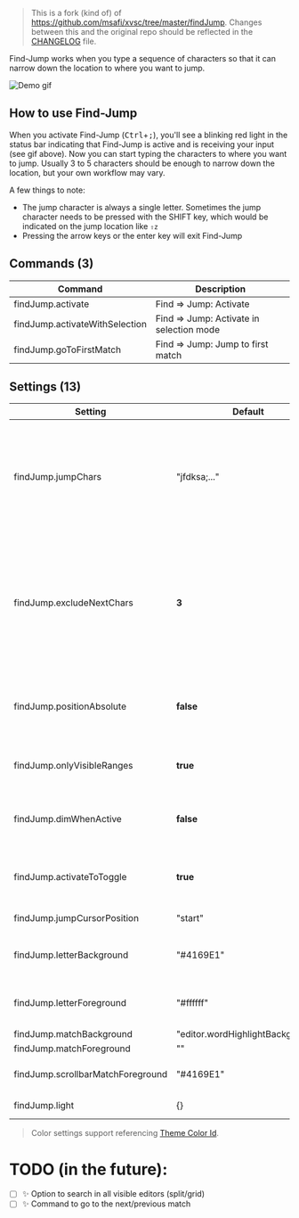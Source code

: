 > This is a fork (kind of) of https://github.com/msafi/xvsc/tree/master/findJump. Changes between this and the original repo should be reflected in the [CHANGELOG](https://github.com/usernamehw/vscode-find-jump/blob/master/CHANGELOG.md) file.

Find-Jump works when you type a sequence of characters so that it can narrow down the location to where you want to jump.

![Demo gif](https://raw.githubusercontent.com/msafi/xvsc/master/findJump/demoFiles/demo.gif)

## How to use Find-Jump

When you activate Find-Jump (<kbd>Ctrl</kbd>+<kbd>;</kbd>), you'll see a blinking red light in the status bar indicating that Find-Jump is active and is receiving your input (see gif above). Now you can start typing the characters to where you want to jump. Usually 3 to 5 characters should be enough to narrow down the location, but your own workflow may vary.

A few things to note:

* The jump character is always a single letter. Sometimes the jump character needs to be pressed with the SHIFT key, which would be indicated on the jump location like `⇧z`
* Pressing the arrow keys or the enter key will exit Find-Jump

<!-- COMMANDS_START -->
## Commands (3)

|Command|Description|
|-|-|
|findJump.activate|Find => Jump: Activate|
|findJump.activateWithSelection|Find => Jump: Activate in selection mode|
|findJump.goToFirstMatch|Find => Jump: Jump to first match|
<!-- COMMANDS_END -->

<!-- SETTINGS_START -->
## Settings (13)

|Setting|Default|Description|
|-|-|-|
|findJump.jumpChars|"jfdksa;..."|Use custom alphabet for jump chars. The order is important. Default value is assigned with qwerty keyboard in mind (Particularly, home row keys `A S D F J K L ;` put up front).|
|findJump.excludeNextChars|**3**|Letters are used to type text where to go but also as symbols for quick jump. This setting controls how many next character of the current match will be excluded from being used as a symbol for a jump.|
|findJump.positionAbsolute|**false**|When enabled - position decorations on top of the editor text (without shifting text).|
|findJump.onlyVisibleRanges|**true**|When enabled - will search only in visible text in editor.|
|findJump.dimWhenActive|**false**|When enabled - will show code as grayscale to see matches more easily.|
|findJump.activateToToggle|**true**|When enabled - will toggle active state for default `findJump.activate*` commands.|
|findJump.jumpCursorPosition|"start"|Place where to jump cursor.|
|findJump.letterBackground|"\#4169E1"|Background color of the extension&#39;s main decoration: letter to jump.|
|findJump.letterForeground|"\#ffffff"|Color of the extension&#39;s main decoration: letter to jump.|
|findJump.matchBackground|"editor\.wordHighlightBackground"||
|findJump.matchForeground|""||
|findJump.scrollbarMatchForeground|"\#4169E1"|Color of the matches in the scrollbar area.|
|findJump.light|\{\}|Overwrite colors for light themes.|
<!-- SETTINGS_END -->

> Color settings support referencing [Theme Color Id](https://code.visualstudio.com/api/references/theme-color).


# TODO (in the future):

- [ ] ✨ Option to search in all visible editors (split/grid)
- [ ] ✨ Command to go to the next/previous match